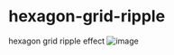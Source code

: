 # hexagon-grid-ripple
hexagon grid ripple effect
![image](https://github.com/nabinjana-dsc/hexagon-grid-ripple/assets/120771456/9a3290b7-860c-441a-8f72-edf17fc290b6)
